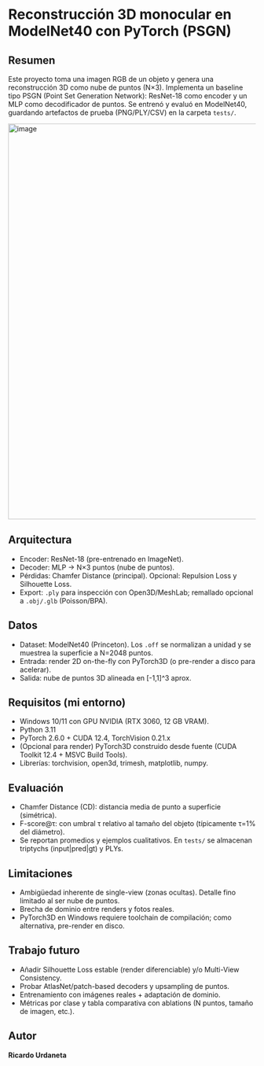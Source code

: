 
# Reconstrucción 3D monocular en ModelNet40 con PyTorch (PSGN)

Resumen
-------
Este proyecto toma una imagen RGB de un objeto y genera una reconstrucción 3D como nube de puntos (N×3).
Implementa un baseline tipo PSGN (Point Set Generation Network): ResNet-18 como encoder y un MLP como
decodificador de puntos. Se entrenó y evaluó en ModelNet40, guardando artefactos de prueba (PNG/PLY/CSV)
en la carpeta `tests/`.

<img width="1269" height="805" alt="image" src="https://github.com/user-attachments/assets/87f9f6a7-1299-43ee-ad1d-b7ad3d103c4c" />


Arquitectura
------------
- Encoder: ResNet-18 (pre-entrenado en ImageNet).
- Decoder: MLP → N×3 puntos (nube de puntos).
- Pérdidas: Chamfer Distance (principal). Opcional: Repulsion Loss y Silhouette Loss.
- Export: `.ply` para inspección con Open3D/MeshLab; remallado opcional a `.obj/.glb` (Poisson/BPA).

Datos
-----
- Dataset: ModelNet40 (Princeton). Los `.off` se normalizan a unidad y se muestrea la superficie a N=2048 puntos.
- Entrada: render 2D on-the-fly con PyTorch3D (o pre-render a disco para acelerar).
- Salida: nube de puntos 3D alineada en [-1,1]^3 aprox.

Requisitos (mi entorno)
-----------------------
- Windows 10/11 con GPU NVIDIA (RTX 3060, 12 GB VRAM).
- Python 3.11
- PyTorch 2.6.0 + CUDA 12.4, TorchVision 0.21.x
- (Opcional para render) PyTorch3D construido desde fuente (CUDA Toolkit 12.4 + MSVC Build Tools).
- Librerías: torchvision, open3d, trimesh, matplotlib, numpy.

Evaluación
----------
- Chamfer Distance (CD): distancia media de punto a superficie (simétrica).
- F-score@τ: con umbral τ relativo al tamaño del objeto (típicamente τ=1% del diámetro).
- Se reportan promedios y ejemplos cualitativos. En `tests/` se almacenan triptychs (input|pred|gt) y PLYs.

Limitaciones
------------
- Ambigüedad inherente de single-view (zonas ocultas). Detalle fino limitado al ser nube de puntos.
- Brecha de dominio entre renders y fotos reales.
- PyTorch3D en Windows requiere toolchain de compilación; como alternativa, pre-render en disco.

Trabajo futuro
--------------
- Añadir Silhouette Loss estable (render diferenciable) y/o Multi-View Consistency.
- Probar AtlasNet/patch-based decoders y upsampling de puntos.
- Entrenamiento con imágenes reales + adaptación de dominio.
- Métricas por clase y tabla comparativa con ablations (N puntos, tamaño de imagen, etc.).


Autor
---------------
**Ricardo Urdaneta**
